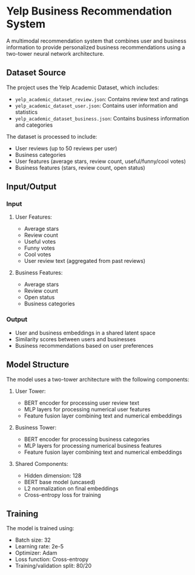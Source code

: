# Yelp Business Recommendation System

A multimodal recommendation system that combines user and business information to provide personalized business recommendations using a two-tower neural network architecture.

## Dataset Source

The project uses the Yelp Academic Dataset, which includes:
- `yelp_academic_dataset_review.json`: Contains review text and ratings
- `yelp_academic_dataset_user.json`: Contains user information and statistics
- `yelp_academic_dataset_business.json`: Contains business information and categories

The dataset is processed to include:
- User reviews (up to 50 reviews per user)
- Business categories
- User features (average stars, review count, useful/funny/cool votes)
- Business features (stars, review count, open status)

## Input/Output

### Input
1. User Features:
   - Average stars
   - Review count
   - Useful votes
   - Funny votes
   - Cool votes
   - User review text (aggregated from past reviews)

2. Business Features:
   - Average stars
   - Review count
   - Open status
   - Business categories

### Output
- User and business embeddings in a shared latent space
- Similarity scores between users and businesses
- Business recommendations based on user preferences

## Model Structure

The model uses a two-tower architecture with the following components:

1. User Tower:
   - BERT encoder for processing user review text
   - MLP layers for processing numerical user features
   - Feature fusion layer combining text and numerical embeddings

2. Business Tower:
   - BERT encoder for processing business categories
   - MLP layers for processing numerical business features
   - Feature fusion layer combining text and numerical embeddings

3. Shared Components:
   - Hidden dimension: 128
   - BERT base model (uncased)
   - L2 normalization on final embeddings
   - Cross-entropy loss for training

## Training

The model is trained using:
- Batch size: 32
- Learning rate: 2e-5
- Optimizer: Adam
- Loss function: Cross-entropy
- Training/validation split: 80/20
